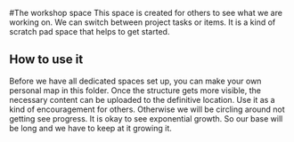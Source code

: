 #The workshop space
This space is created for others to see what we are working on. We can switch between project tasks or items. It is a kind of scratch pad space that helps to get started.

## How to use it
Before we have all dedicated spaces set up, you can make your own personal map in this folder. Once the structure gets more visible, the necessary content can be uploaded to the definitive location. Use it as a kind of encouragement for others. Otherwise we will be circling around not getting see progress. It is okay to see exponential growth. So our base will be long and we have to keep at it growing it.